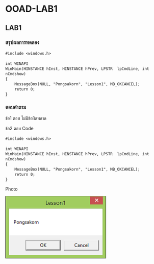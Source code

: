 # OOAD-LAB1

## LAB1

### สรุปผลการทดลอง
```
#include <windows.h>

int WINAPI
WinMain(HINSTANCE hInst, HINSTANCE hPrev, LPSTR  lpCmdLine, int nCmdshow)
{
	MessageBox(NULL, "Pongsakorn", "Lesson1", MB_OKCANCEL);
	return 0;
}
```


### ตอบคำถาม
ข้อ1 ตอบ ไม่มีข้อผิดพลาด

ข้อ2 ตอบ
Code
```
#include <windows.h>

int WINAPI
WinMain(HINSTANCE hInst, HINSTANCE hPrev, LPSTR  lpCmdLine, int nCmdshow)
{
	MessageBox(NULL, "Pongsakorn", "Lesson1", MB_OKCANCEL);
	return 0;
}
```
Photo

<img src="https://github.com/pongsakorn194/LAB-01/blob/master/Homework/photo2.png?raw=true">


